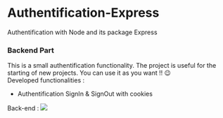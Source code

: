 # Authentification-Express

Authentification with Node and its package Express

### Backend Part

This is a small authentification functionality. The project is useful for the starting of new projects. You can use it as you want !! 😉
<br>
Developed functionalities :

- Authentification SignIn & SignOut with cookies

Back-end :
![](https://img.shields.io/badge/Code-JavaScript-informational?style=flat&logo=JavaScript&logoColor=white&color=EDAE49)
